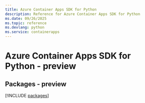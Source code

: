 ```yaml
---
title: Azure Container Apps SDK for Python
description: Reference for Azure Container Apps SDK for Python
ms.date: 09/26/2025
ms.topic: reference
ms.devlang: python
ms.service: containerapps
---
```

# Azure Container Apps SDK for Python - preview
## Packages - preview
[!INCLUDE [packages](container-apps-index.md)]